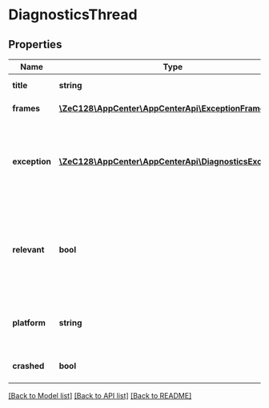 # DiagnosticsThread

## Properties
Name | Type | Description | Notes
------------ | ------------- | ------------- | -------------
**title** | **string** | name of the thread | 
**frames** | [**\ZeC128\AppCenter\AppCenterApi\ExceptionFrames[]**](ExceptionFrames.md) | frames of that thread | 
**exception** | [**\ZeC128\AppCenter\AppCenterApi\DiagnosticsException**](DiagnosticsException.md) | potential additional exception happened in that thread (Last Exception Backtrace) | [optional] 
**relevant** | **bool** | Shows if a thread is relevant or not. Is false if all frames are non relevant, otherwise true | [optional] 
**platform** | **string** | SDK/Platform this thread is beeing generated from | [optional] 
**crashed** | **bool** | True if this thread crashed | [optional] 

[[Back to Model list]](../README.md#documentation-for-models) [[Back to API list]](../README.md#documentation-for-api-endpoints) [[Back to README]](../README.md)


